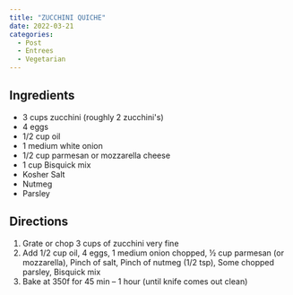 ```yaml
---
title: "ZUCCHINI QUICHE"
date: 2022-03-21
categories:
  - Post
  - Entrees
  - Vegetarian
---
```

## Ingredients

* 3 cups zucchini (roughly 2 zucchini's)
* 4 eggs
* 1/2 cup oil
* 1 medium white onion
* 1/2 cup parmesan or mozzarella cheese
* 1 cup Bisquick mix
* Kosher Salt
* Nutmeg
* Parsley

## Directions
1. Grate or chop 3 cups of zucchini very fine
2. Add 1/2 cup oil, 4 eggs, 1 medium onion chopped, ½ cup parmesan (or mozzarella), Pinch of salt, Pinch of nutmeg (1/2 tsp), Some chopped parsley, Bisquick mix
3. Bake at 350f for 45 min – 1 hour (until knife comes out clean)

